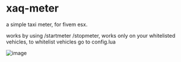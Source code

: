 # xaq-meter
 a simple taxi meter, for fivem esx.

works by using /startmeter /stopmeter, works only on your whitelisted vehicles, to whitelist vehicles go to config.lua

![image](https://github.com/user-attachments/assets/d1e59f06-d5e3-4fbc-8e0a-342b8849ded5)
